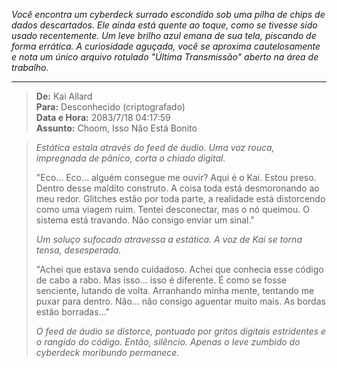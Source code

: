 _Você encontra um cyberdeck surrado escondido sob uma pilha de chips de dados descartados. Ele ainda está quente ao toque, como se tivesse sido usado recentemente. Um leve brilho azul emana de sua tela, piscando de forma errática. A curiosidade aguçada, você se aproxima cautelosamente e nota um único arquivo rotulado "Última Transmissão" aberto na área de trabalho._

---

> **De:** Kai Allard  
> **Para:** Desconhecido (criptografado)  
> **Data e Hora:** 2083/7/18 04:17:59  
> **Assunto:** Choom, Isso Não Está Bonito

> _Estática estala através do feed de áudio. Uma voz rouca, impregnada de pânico, corta o chiado digital._
>
> "Eco... Eco... alguém consegue me ouvir? Aqui é o Kai. Estou preso. Dentro desse maldito construto. A coisa toda está desmoronando ao meu redor. Glitches estão por toda parte, a realidade está distorcendo como uma viagem ruim. Tentei desconectar, mas o nó queimou. O sistema está travando. Não consigo enviar um sinal."
>
> _Um soluço sufocado atravessa a estática. A voz de Kai se torna tensa, desesperada._
>
> "Achei que estava sendo cuidadoso. Achei que conhecia esse código de cabo a rabo. Mas isso... isso é diferente. É como se fosse senciente, lutando de volta. Arranhando minha mente, tentando me puxar para dentro. Não... não consigo aguentar muito mais. As bordas estão borradas..."
>
> _O feed de áudio se distorce, pontuado por gritos digitais estridentes e o rangido do código. Então, silêncio. Apenas o leve zumbido do cyberdeck moribundo permanece._
